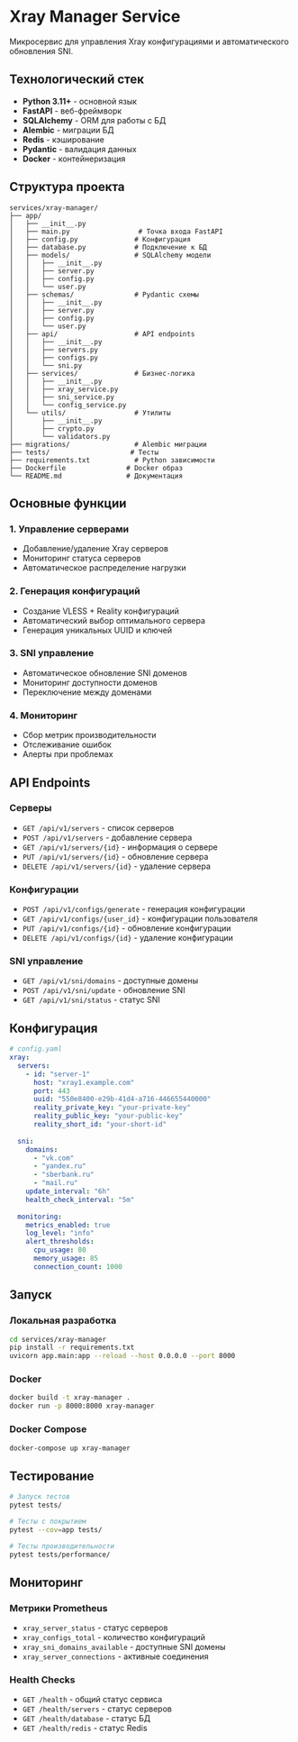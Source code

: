 # Xray Manager Service

Микросервис для управления Xray конфигурациями и автоматического обновления SNI.

## Технологический стек

- **Python 3.11+** - основной язык
- **FastAPI** - веб-фреймворк
- **SQLAlchemy** - ORM для работы с БД
- **Alembic** - миграции БД
- **Redis** - кэширование
- **Pydantic** - валидация данных
- **Docker** - контейнеризация

## Структура проекта

```
services/xray-manager/
├── app/
│   ├── __init__.py
│   ├── main.py                 # Точка входа FastAPI
│   ├── config.py              # Конфигурация
│   ├── database.py            # Подключение к БД
│   ├── models/                # SQLAlchemy модели
│   │   ├── __init__.py
│   │   ├── server.py
│   │   ├── config.py
│   │   └── user.py
│   ├── schemas/               # Pydantic схемы
│   │   ├── __init__.py
│   │   ├── server.py
│   │   ├── config.py
│   │   └── user.py
│   ├── api/                   # API endpoints
│   │   ├── __init__.py
│   │   ├── servers.py
│   │   ├── configs.py
│   │   └── sni.py
│   ├── services/              # Бизнес-логика
│   │   ├── __init__.py
│   │   ├── xray_service.py
│   │   ├── sni_service.py
│   │   └── config_service.py
│   └── utils/                 # Утилиты
│       ├── __init__.py
│       ├── crypto.py
│       └── validators.py
├── migrations/                # Alembic миграции
├── tests/                    # Тесты
├── requirements.txt           # Python зависимости
├── Dockerfile               # Docker образ
└── README.md                # Документация
```

## Основные функции

### 1. Управление серверами
- Добавление/удаление Xray серверов
- Мониторинг статуса серверов
- Автоматическое распределение нагрузки

### 2. Генерация конфигураций
- Создание VLESS + Reality конфигураций
- Автоматический выбор оптимального сервера
- Генерация уникальных UUID и ключей

### 3. SNI управление
- Автоматическое обновление SNI доменов
- Мониторинг доступности доменов
- Переключение между доменами

### 4. Мониторинг
- Сбор метрик производительности
- Отслеживание ошибок
- Алерты при проблемах

## API Endpoints

### Серверы
- `GET /api/v1/servers` - список серверов
- `POST /api/v1/servers` - добавление сервера
- `GET /api/v1/servers/{id}` - информация о сервере
- `PUT /api/v1/servers/{id}` - обновление сервера
- `DELETE /api/v1/servers/{id}` - удаление сервера

### Конфигурации
- `POST /api/v1/configs/generate` - генерация конфигурации
- `GET /api/v1/configs/{user_id}` - конфигурации пользователя
- `PUT /api/v1/configs/{id}` - обновление конфигурации
- `DELETE /api/v1/configs/{id}` - удаление конфигурации

### SNI управление
- `GET /api/v1/sni/domains` - доступные домены
- `POST /api/v1/sni/update` - обновление SNI
- `GET /api/v1/sni/status` - статус SNI

## Конфигурация

```yaml
# config.yaml
xray:
  servers:
    - id: "server-1"
      host: "xray1.example.com"
      port: 443
      uuid: "550e8400-e29b-41d4-a716-446655440000"
      reality_private_key: "your-private-key"
      reality_public_key: "your-public-key"
      reality_short_id: "your-short-id"
  
  sni:
    domains:
      - "vk.com"
      - "yandex.ru"
      - "sberbank.ru"
      - "mail.ru"
    update_interval: "6h"
    health_check_interval: "5m"
  
  monitoring:
    metrics_enabled: true
    log_level: "info"
    alert_thresholds:
      cpu_usage: 80
      memory_usage: 85
      connection_count: 1000
```

## Запуск

### Локальная разработка
```bash
cd services/xray-manager
pip install -r requirements.txt
uvicorn app.main:app --reload --host 0.0.0.0 --port 8000
```

### Docker
```bash
docker build -t xray-manager .
docker run -p 8000:8000 xray-manager
```

### Docker Compose
```bash
docker-compose up xray-manager
```

## Тестирование

```bash
# Запуск тестов
pytest tests/

# Тесты с покрытием
pytest --cov=app tests/

# Тесты производительности
pytest tests/performance/
```

## Мониторинг

### Метрики Prometheus
- `xray_server_status` - статус серверов
- `xray_configs_total` - количество конфигураций
- `xray_sni_domains_available` - доступные SNI домены
- `xray_server_connections` - активные соединения

### Health Checks
- `GET /health` - общий статус сервиса
- `GET /health/servers` - статус серверов
- `GET /health/database` - статус БД
- `GET /health/redis` - статус Redis